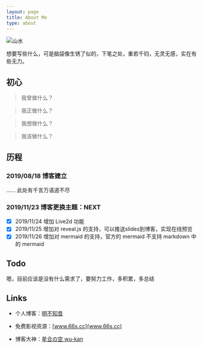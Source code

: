 ```yaml
---
layout: page
title: About Me
type: about
---
```




![山水](http://img.netbian.com/file/2019/0220/52ea84369dd40268d595766c76fda7f3.jpg)



想要写些什么，可是脑袋像生锈了似的，下笔之处，重若千钧，无灵无感，实在有些无力。

## 初心 

> 我曾做什么？

> 我正做什么？

> 我想做什么？

> 我该做什么？

## 历程

### 2019/08/18 博客建立

......
此处有千言万语道不尽

### 2019/11/23 博客更换主题：NEXT

- [x] 2019/11/24  增加 Live2d 功能
- [x] 2019/11/25  增加对 reveal.js 的支持，可以推送slides到博客，实现在线预览
- [x] 2019/11/26  增加对 mermaid 的支持，官方的 mermaid 不支持 markdown 中的 mermaid

## Todo

嗯，目前应该是没有什么需求了，要努力工作，多积累，多总结

## Links

- 个人博客：[明不知昔](https://noctiflorous.gitee.io/)

- 免费影视资源：[www.66s.cc](www.66s.cc)

- 博客大神：[星合の空 wu-kan](wu-kan.github.io)

